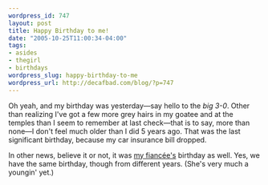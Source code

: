 ```yaml
--- 
wordpress_id: 747
layout: post
title: Happy Birthday to me!
date: "2005-10-25T11:00:34-04:00"
tags: 
- asides
- thegirl
- birthdays
wordpress_slug: happy-birthday-to-me
wordpress_url: http://decafbad.com/blog/?p=747
---
```

Oh yeah, and my birthday was yesterday—say hello to the *big 3-0*.  Other than realizing I've got a few more grey hairs in my goatee and at the temples than I seem to remember at last check—that is to say, more than none—I don't feel much older than I did 5 years ago.  That was the last significant birthday, because my car insurance bill dropped.

In other news, believe it or not, it was [my fiancée's][fian] birthday as well.  Yes, we have the same birthday, though from different years.  (She's very much a youngin' yet.)

[fian]: http://www.livejournal.com/users/missadroit/

<!-- tags: birthdays thegirl -->
